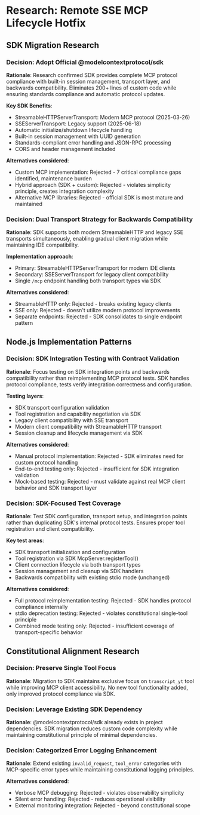 # Research: Remote SSE MCP Lifecycle Hotfix

## SDK Migration Research

### Decision: Adopt Official @modelcontextprotocol/sdk
**Rationale**: Research confirmed SDK provides complete MCP protocol compliance with built-in session management, transport layer, and backwards compatibility. Eliminates 200+ lines of custom code while ensuring standards compliance and automatic protocol updates.

**Key SDK Benefits**:
- StreamableHTTPServerTransport: Modern MCP protocol (2025-03-26) 
- SSEServerTransport: Legacy support (2025-06-18)
- Automatic initialize/shutdown lifecycle handling
- Built-in session management with UUID generation
- Standards-compliant error handling and JSON-RPC processing
- CORS and header management included

**Alternatives considered**:
- Custom MCP implementation: Rejected - 7 critical compliance gaps identified, maintenance burden
- Hybrid approach (SDK + custom): Rejected - violates simplicity principle, creates integration complexity
- Alternative MCP libraries: Rejected - official SDK is most mature and maintained

### Decision: Dual Transport Strategy for Backwards Compatibility
**Rationale**: SDK supports both modern StreamableHTTP and legacy SSE transports simultaneously, enabling gradual client migration while maintaining IDE compatibility.

**Implementation approach**:
- Primary: StreamableHTTPServerTransport for modern IDE clients
- Secondary: SSEServerTransport for legacy client compatibility  
- Single `/mcp` endpoint handling both transport types via SDK

**Alternatives considered**:
- StreamableHTTP only: Rejected - breaks existing legacy clients
- SSE only: Rejected - doesn't utilize modern protocol improvements
- Separate endpoints: Rejected - SDK consolidates to single endpoint pattern

## Node.js Implementation Patterns

### Decision: SDK Integration Testing with Contract Validation
**Rationale**: Focus testing on SDK integration points and backwards compatibility rather than reimplementing MCP protocol tests. SDK handles protocol compliance, tests verify integration correctness and configuration.

**Testing layers**:
- SDK transport configuration validation
- Tool registration and capability negotiation via SDK
- Legacy client compatibility with SSE transport
- Modern client compatibility with StreamableHTTP transport
- Session cleanup and lifecycle management via SDK

**Alternatives considered**:
- Manual protocol implementation: Rejected - SDK eliminates need for custom protocol handling
- End-to-end testing only: Rejected - insufficient for SDK integration validation
- Mock-based testing: Rejected - must validate against real MCP client behavior and SDK transport layer

### Decision: SDK-Focused Test Coverage  
**Rationale**: Test SDK configuration, transport setup, and integration points rather than duplicating SDK's internal protocol tests. Ensures proper tool registration and client compatibility.

**Key test areas**:
- SDK transport initialization and configuration
- Tool registration via SDK McpServer.registerTool()
- Client connection lifecycle via both transport types
- Session management and cleanup via SDK handlers
- Backwards compatibility with existing stdio mode (unchanged)

**Alternatives considered**:
- Full protocol reimplementation testing: Rejected - SDK handles protocol compliance internally
- stdio deprecation testing: Rejected - violates constitutional single-tool principle
- Combined mode testing only: Rejected - insufficient coverage of transport-specific behavior

## Constitutional Alignment Research

### Decision: Preserve Single Tool Focus
**Rationale**: Migration to SDK maintains exclusive focus on `transcript_yt` tool while improving MCP client accessibility. No new tool functionality added, only improved protocol compliance via SDK.

### Decision: Leverage Existing SDK Dependency
**Rationale**: @modelcontextprotocol/sdk already exists in project dependencies. SDK migration reduces custom code complexity while maintaining constitutional principle of minimal dependencies.

### Decision: Categorized Error Logging Enhancement  
**Rationale**: Extend existing `invalid_request`, `tool_error` categories with MCP-specific error types while maintaining constitutional logging principles.

**Alternatives considered**:
- Verbose MCP debugging: Rejected - violates observability simplicity
- Silent error handling: Rejected - reduces operational visibility
- External monitoring integration: Rejected - beyond constitutional scope